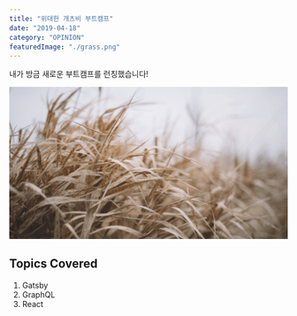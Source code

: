 ```yaml
---
title: "위대한 개츠비 부트캠프"
date: "2019-04-18"
category: "OPINION"
featuredImage: "./grass.png"
---
```


내가 방금 새로운 부트캠프를 런칭했습니다!

![Grass](./grass.png)

## Topics Covered

1. Gatsby
2. GraphQL
3. React